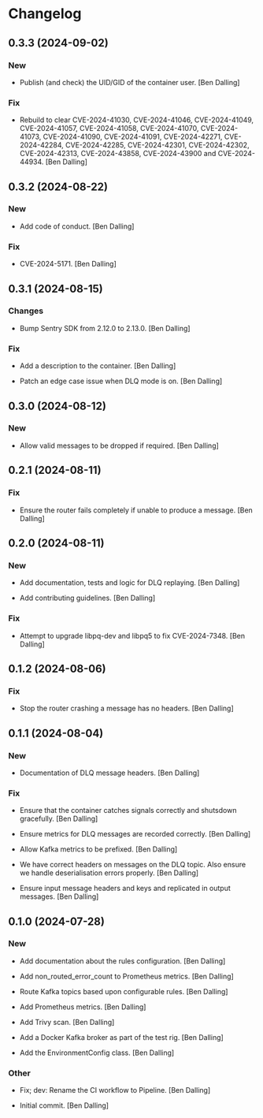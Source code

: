 # Changelog


## 0.3.3 (2024-09-02)

### New

* Publish (and check) the UID/GID of the container user. [Ben Dalling]

### Fix

* Rebuild to clear CVE-2024-41030, CVE-2024-41046, CVE-2024-41049, CVE-2024-41057, CVE-2024-41058, CVE-2024-41070, CVE-2024-41073, CVE-2024-41090, CVE-2024-41091, CVE-2024-42271, CVE-2024-42284, CVE-2024-42285, CVE-2024-42301, CVE-2024-42302, CVE-2024-42313, CVE-2024-43858, CVE-2024-43900 and CVE-2024-44934. [Ben Dalling]


## 0.3.2 (2024-08-22)

### New

* Add code of conduct. [Ben Dalling]

### Fix

* CVE-2024-5171. [Ben Dalling]


## 0.3.1 (2024-08-15)

### Changes

* Bump Sentry SDK from 2.12.0 to 2.13.0. [Ben Dalling]

### Fix

* Add a description to the container. [Ben Dalling]

* Patch an edge case issue when DLQ mode is on. [Ben Dalling]


## 0.3.0 (2024-08-12)

### New

* Allow valid messages to be dropped if required. [Ben Dalling]


## 0.2.1 (2024-08-11)

### Fix

* Ensure the router fails completely if unable to produce a message. [Ben Dalling]


## 0.2.0 (2024-08-11)

### New

* Add documentation, tests and logic for DLQ replaying. [Ben Dalling]

* Add contributing guidelines. [Ben Dalling]

### Fix

* Attempt to upgrade libpq-dev and libpq5 to fix CVE-2024-7348. [Ben Dalling]


## 0.1.2 (2024-08-06)

### Fix

* Stop the router crashing a message has no headers. [Ben Dalling]


## 0.1.1 (2024-08-04)

### New

* Documentation of DLQ message headers. [Ben Dalling]

### Fix

* Ensure that the container catches signals correctly and shutsdown gracefully. [Ben Dalling]

* Ensure metrics for DLQ messages are recorded correctly. [Ben Dalling]

* Allow Kafka metrics to be prefixed. [Ben Dalling]

* We have correct headers on messages on the DLQ topic. Also ensure we handle deserialisation errors properly. [Ben Dalling]

* Ensure input message headers and keys and replicated in output messages. [Ben Dalling]


## 0.1.0 (2024-07-28)

### New

* Add documentation about the rules configuration. [Ben Dalling]

* Add non_routed_error_count to Prometheus metrics. [Ben Dalling]

* Route Kafka topics based upon configurable rules. [Ben Dalling]

* Add Prometheus metrics. [Ben Dalling]

* Add Trivy scan. [Ben Dalling]

* Add a Docker Kafka broker as part of the test rig. [Ben Dalling]

* Add the EnvironmentConfig class. [Ben Dalling]

### Other

* Fix; dev: Rename the CI workflow to Pipeline. [Ben Dalling]

* Initial commit. [Ben Dalling]


